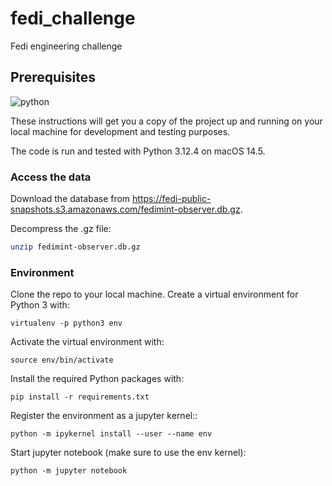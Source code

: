 # fedi_challenge

Fedi engineering challenge

## Prerequisites

![python](https://img.shields.io/badge/python-3.12-blue?style=for-the-badge&logo=python&logoColor=white)

These instructions will get you a copy of the project up and running on your local machine for development and testing purposes.

The code is run and tested with Python 3.12.4 on macOS 14.5.

### Access the data

Download the database from https://fedi-public-snapshots.s3.amazonaws.com/fedimint-observer.db.gz.

Decompress the .gz file:

```bash
unzip fedimint-observer.db.gz
```

### Environment

Clone the repo to your local machine.
Create a virtual environment for Python 3 with:

```
virtualenv -p python3 env
```

Activate the virtual environment with:

```
source env/bin/activate
```

Install the required Python packages with:

```
pip install -r requirements.txt
```

Register the environment as a jupyter kernel::

```
python -m ipykernel install --user --name env
```

Start jupyter notebook (make sure to use the env kernel):

```
python -m jupyter notebook
```
